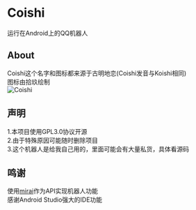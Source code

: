 # Coishi
运行在Android上的QQ机器人  
## About
Coishi这个名字和图标都来源于古明地恋(Coishi发音与Koishi相同)  
图标由拾玖绘制  
![Coishi](https://github.com/TonyNomoney/Coishi/blob/main/coishi.png "Coishi,来自拾玖")
## 声明
1.本项目使用GPL3.0协议开源  
2.由于特殊原因可能随时删除项目  
3.这个机器人是给我自己用的，里面可能会有大量私货，具体看源码  
## 鸣谢
使用[mirai](https://github.com/mamoe/mirai)作为API实现机器人功能  
感谢Android Studio强大的IDE功能  
